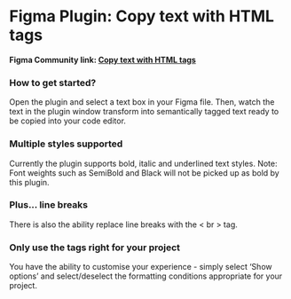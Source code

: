 # Figma Plugin: Copy text with HTML tags
<b>Figma Community link: [Copy text with HTML tags](https://www.figma.com/community/plugin/1303630671231148889/copy-text-with-html-tags)</b>
### How to get started?

Open the plugin and select a text box in your Figma file. Then, watch the text in the plugin window transform into semantically tagged text ready to be copied into your code editor.



### Multiple styles supported

Currently the plugin supports bold, italic and underlined text styles. Note: Font weights such as SemiBold and Black will not be picked up as bold by this plugin. 



### Plus... line breaks

There is also the ability replace line breaks with the < br > tag.



### Only use the tags right for your project

You have the ability to customise your experience - simply select ‘Show options’ and select/deselect the formatting conditions appropriate for your project.
